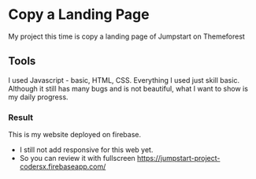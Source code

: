 # Copy a Landing Page
My project this time is copy a landing page of Jumpstart on Themeforest
## Tools
I used Javascript - basic, HTML, CSS. Everything I used just skill basic.
Although it still has many bugs and is not beautiful, what I want to show is my daily progress.
### Result 
This is my website deployed on firebase.
* I still not add responsive for this web yet. 
* So you can review it with fullscreen 
https://jumpstart-project-codersx.firebaseapp.com/

